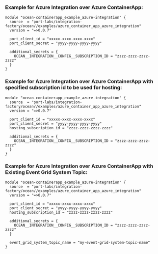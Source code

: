 ### Example for Azure Integration over Azure ContainerApp:

```hcl
module "ocean-containerapp_example_azure-integration" {
  source  = "port-labs/integration-factory/ocean//examples/azure_container_app_azure_integration"
  version = "=>0.0.7"
  
  port_client_id = "xxxxx-xxxx-xxxx-xxxx"
  port_client_secret = "yyyy-yyyy-yyyy-yyyy"
  
  additional_secrets = {
    OCEAN__INTEGRATION__CONFIG__SUBSCRIPTION_ID = "zzzz-zzzz-zzzz-zzzz"
  }
}
```

### Example for Azure Integration over Azure ContainerApp with specified subscription id to be used for hosting:

```hcl
module "ocean-containerapp_example_azure-integration" {
  source  = "port-labs/integration-factory/ocean//examples/azure_container_app_azure_integration"
  version = "=>0.0.7"
  
  port_client_id = "xxxxx-xxxx-xxxx-xxxx"
  port_client_secret = "yyyy-yyyy-yyyy-yyyy"
  hosting_subscription_id = "zzzz-zzzz-zzzz-zzzz"  
  
  additional_secrets = {
    OCEAN__INTEGRATION__CONFIG__SUBSCRIPTION_ID = "zzzz-zzzz-zzzz-zzzz"
  }
}
```

### Example for Azure Integration over Azure ContainerApp with Existing Event Grid System Topic:

```hcl
module "ocean-containerapp_example_azure-integration" {
  source  = "port-labs/integration-factory/ocean//examples/azure_container_app_azure_integration"
  version = "=>0.0.7"
  
  port_client_id = "xxxxx-xxxx-xxxx-xxxx"
  port_client_secret = "yyyy-yyyy-yyyy-yyyy"
  hosting_subscription_id = "zzzz-zzzz-zzzz-zzzz"  
  
  additional_secrets = {
    OCEAN__INTEGRATION__CONFIG__SUBSCRIPTION_ID = "zzzz-zzzz-zzzz-zzzz"
  }
  
  event_grid_system_topic_name = "my-event-grid-system-topic-name"
}
```
